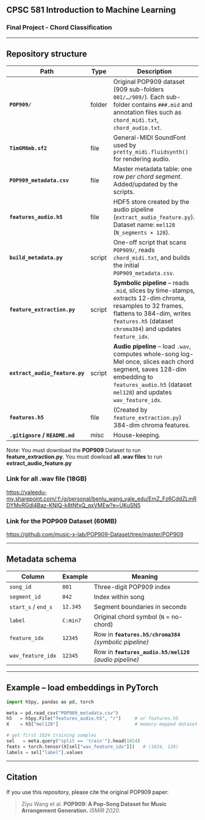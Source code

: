 


## CPSC 581 Introduction to Machine Learning 
### Final Project - Chord Classification

---
## Repository structure

| Path | Type | Description |
|------|------|-------------|
| **`POP909/`** | folder | Original POP909 dataset (909 sub-folders `001/…/909/`). Each sub-folder contains `###.mid` and annotation files such as `chord_midi.txt`, `chord_audio.txt`. |
| **`TimGM6mb.sf2`** | file | General-MIDI SoundFont used by `pretty_midi.fluidsynth()` for rendering audio. |
| **`POP909_metadata.csv`** | file | Master metadata table: one row *per chord segment*. Added/updated by the scripts. |
| **`features_audio.h5`** | file | HDF5 store created by the audio pipeline (`extract_audio_feature.py`). Dataset name: `mel128`  (`N_segments × 128`). |
| **`build_metadata.py`** | script | One-off script that scans `POP909/`, reads `chord_midi.txt`, and builds the initial `POP909_metadata.csv`. |
| **`feature_extraction.py`** | script | **Symbolic pipeline** – reads `.mid`, slices by time-stamps, extracts 12-dim chroma, resamples to 32 frames, flattens to 384-dim, writes `features.h5` (dataset `chroma384`) and updates `feature_idx`. |
| **`extract_audio_feature.py`** | script | **Audio pipeline** – load `.wav`, computes whole-song log-Mel once, slices each chord segment, saves 128-dim embedding to `features_audio.h5` (dataset `mel128`) and updates `wav_feature_idx`. |
| **`features.h5`** | file | (Created by `feature_extraction.py`) 384-dim chroma features. |
| **`.gitignore` / `README.md`** | misc | House-keeping. |

Note: You must download the **POP909** Dataset to run **feature_extraction.py**. You must dowload **all .wav files** to run **extract_audio_feature.py**

### Link for all .wav file (18GB)
https://yaleedu-my.sharepoint.com/:f:/g/personal/benlu_wang_yale_edu/EmZ_Fz6CddZLmRDYMvRGdl4Baz-KNIQ-k8tNfxQ_qxVMEw?e=UKuSN5

### Link for the POP909 Dataset (60MB)
https://github.com/music-x-lab/POP909-Dataset/tree/master/POP909

---

## Metadata schema 

| Column | Example | Meaning |
|--------|---------|---------|
| `song_id` | `001` | Three-digit POP909 index |
| `segment_id` | `042` | Index within song |
| `start_s` / `end_s` | `12.345` | Segment boundaries in seconds |
| `label` | `C:min7` | Original chord symbol (`N` = no-chord) |
| `feature_idx` | `12345` | Row in **`features.h5/chroma384`** *(symbolic pipeline)* |
| `wav_feature_idx` | `12345` | Row in **`features_audio.h5/mel128`** *(audio pipeline)* |

---

## Example – load embeddings in PyTorch

```python
import h5py, pandas as pd, torch

meta = pd.read_csv("POP909_metadata.csv")
h5   = h5py.File("features_audio.h5", "r")     # or features.h5
X    = h5["mel128"]                            # memory-mapped dataset

# get first 1024 training samples
sel   = meta.query("split == 'train'").head(1024)
feats = torch.tensor(X[sel["wav_feature_idx"]])   # (1024, 128)
labels = sel["label"].values
```

---


## Citation

If you use this repository, please cite the original POP909 paper:

> Ziyu Wang et al. **POP909: A Pop-Song Dataset for Music Arrangement
> Generation.** *ISMIR 2020*.

